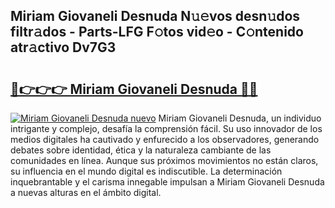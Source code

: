 ## Miriam Giovaneli Desnuda N𝚞𝚎vos desn𝚞dos filtr𝚊dos - Parts-LFG F𝚘tos vid𝚎o - C𝚘ntenido atr𝚊ctivo Dv7G3

# <h2><a href="http://mb6eap.tromn.icu/?c=Miriam+Giovaneli+Desnuda">🔗👉👉👉 Miriam Giovaneli Desnuda 🔗🔗</a></h2>

[![Miriam Giovaneli Desnuda nuevo](https://i.imgur.com/pEAQMta.gif)](http://mb6eap.tromn.icu/?c=Miriam+Giovaneli+Desnuda)
Miriam Giovaneli Desnuda, un individuo intrigante y complejo, desafía la comprensión fácil. Su uso innovador de los medios digitales ha cautivado y enfurecido a los observadores, generando debates sobre identidad, ética y la naturaleza cambiante de las comunidades en línea. Aunque sus próximos movimientos no están claros, su influencia en el mundo digital es indiscutible. La determinación inquebrantable y el carisma innegable impulsan a Miriam Giovaneli Desnuda a nuevas alturas en el ámbito digital.
